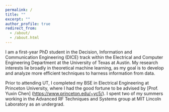 ```yaml
---
permalink: /
title: ""
excerpt: ""
author_profile: true
redirect_from: 
  - /about/
  - /about.html
---
```


I am a first-year PhD student in the Decision, Information and Communication Engineering (DICE) track within the Electrical and Computer Engineering Department at the University of Texas at Austin. My research interests lie broadly in theoretical machine learning, as my goal is to develop and analyze more efficient techniques to harness information from data.

Prior to attending UT, I completed my BSE in Electrical Engineering at Princeton University, where I had the good fortune to be advised by [Prof. Yuxin Chen] (https://www.princeton.edu/~yc5/). I spent two of my summers working in the Advanced RF Techniques and Systems group at MIT Lincoln Laboratory as an undergrad.
